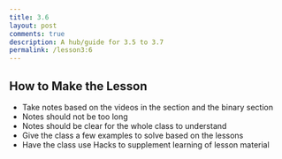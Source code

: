 ```yaml
---
title: 3.6
layout: post
comments: true
description: A hub/guide for 3.5 to 3.7
permalink: /lesson3:6
---
```

## How to Make the Lesson
 - Take notes based on the videos in the section and the binary section
 - Notes should not be too long
 - Notes should be clear for the whole class to understand
 - Give the class a few examples to solve based on the lessons
 - Have the class use Hacks to supplement learning of lesson material 